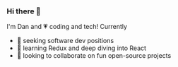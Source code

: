 ### Hi there 👋

I'm Dan and 💗  coding and tech! Currently

- 🔭 seeking software dev positions
- 🌱 learning Redux and deep diving into React
- 👯 looking to collaborate on fun open-source projects

<!--
**dantan123/dantan123** is a ✨ _special_ ✨ repository because its `README.md` (this file) appears on your GitHub profile.

Here are some ideas to get you started:
- 🤔 I’m looking for help with ...
- 💬 Ask me about ...
- 📫 How to reach me: ...
- 😄 Pronouns: ...
- ⚡ Fun fact: hitchhiked in the uk!
-->
